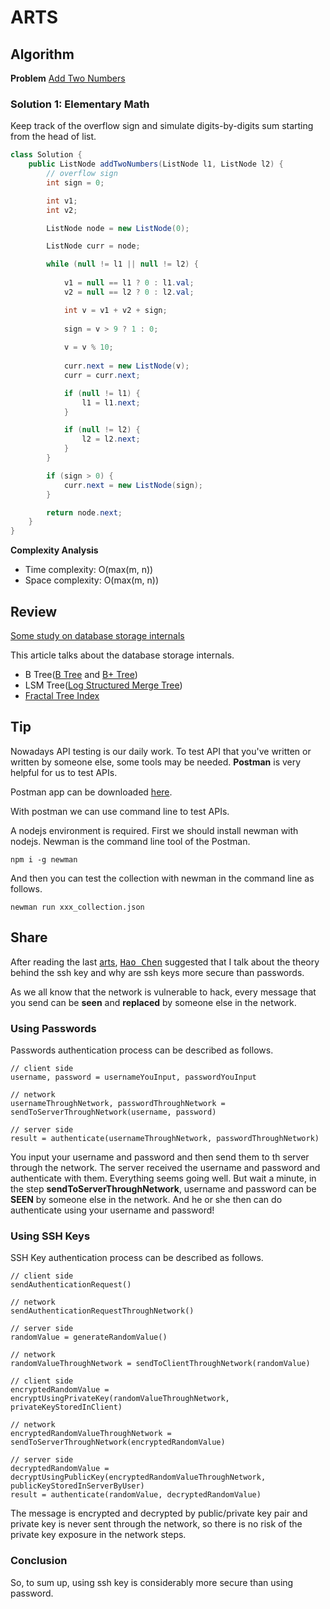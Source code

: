 # ARTS

## Algorithm

**Problem** [Add Two Numbers](https://leetcode.com/problems/add-two-numbers/description/)

### Solution 1:  Elementary Math

Keep track of the overflow sign and simulate digits-by-digits sum starting from the head of list.

```Java
class Solution {
    public ListNode addTwoNumbers(ListNode l1, ListNode l2) {
        // overflow sign
        int sign = 0;

        int v1;
        int v2;

        ListNode node = new ListNode(0);

        ListNode curr = node;

        while (null != l1 || null != l2) {
            
            v1 = null == l1 ? 0 : l1.val;
            v2 = null == l2 ? 0 : l2.val;

            int v = v1 + v2 + sign;
            
            sign = v > 9 ? 1 : 0;
            
            v = v % 10;
            
            curr.next = new ListNode(v);
            curr = curr.next;

            if (null != l1) {
                l1 = l1.next;
            }

            if (null != l2) {
                l2 = l2.next;
            }
        }

        if (sign > 0) {
            curr.next = new ListNode(sign);
        }

        return node.next;
    }
}
```

**Complexity Analysis**
- Time complexity: O(max(m, n))
- Space complexity: O(max(m, n))

## Review

[Some study on database storage internals](https://medium.com/@kousiknath/data-structures-database-storage-internals-1f5ed3619d43)

This article talks about the database storage internals.

- B Tree([B Tree](https://en.wikipedia.org/wiki/B-tree) and [B+ Tree](https://en.wikipedia.org/wiki/B%2B_tree))
- LSM Tree([Log Structured Merge Tree](https://en.wikipedia.org/wiki/Log-structured_merge-tree))
- [Fractal Tree Index](https://en.wikipedia.org/wiki/Fractal_tree_index)

## Tip

Nowadays API testing is our daily work. To test API that you've written or written by someone else, some tools may be needed. **Postman** is very helpful for us to test APIs.

Postman app can be downloaded [here](https://www.getpostman.com/apps).

With postman we can use command line to test APIs.

A nodejs environment is required.
First we should install newman with nodejs. Newman is the command line tool of the Postman.

    npm i -g newman

And then you can test the collection with newman in the command line as follows.

    newman run xxx_collection.json

## Share
After reading the last [arts](https://github.com/J1031/arts/blob/master/2018/0628.md), <kbd>[Hao Chen](https://github.com/haoel)</kbd> suggested that I talk about the theory behind the ssh key and why are ssh keys more secure than passwords.

As we all know that the network is vulnerable to hack, every message that you send can be **seen** and **replaced** by someone else in the network. 

### Using Passwords
Passwords authentication process can be described as follows.

    // client side
    username, password = usernameYouInput, passwordYouInput

    // network
    usernameThroughNetwork, passwordThroughNetwork = sendToServerThroughNetwork(username, password)

    // server side
    result = authenticate(usernameThroughNetwork, passwordThroughNetwork)

You input your username and password and then send them to th server through the network. The server received the username and password and authenticate with them. Everything seems going well. But wait a minute, in the step **sendToServerThroughNetwork**, username and password can be **SEEN** by someone else in the network. And he or she then can do authenticate using your username and password!

### Using SSH Keys
SSH Key authentication process can be described as follows.

    // client side
    sendAuthenticationRequest()

    // network
    sendAuthenticationRequestThroughNetwork()

    // server side
    randomValue = generateRandomValue()

    // network
    randomValueThroughNetwork = sendToClientThroughNetwork(randomValue)

    // client side
    encryptedRandomValue = encryptUsingPrivateKey(randomValueThroughNetwork, privateKeyStoredInClient)

    // network
    encryptedRandomValueThroughNetwork = sendToServerThroughNetwork(encryptedRandomValue)

    // server side
    decryptedRandomValue = decryptUsingPublicKey(encryptedRandomValueThroughNetwork, publicKeyStoredInServerByUser)
    result = authenticate(randomValue, decryptedRandomValue)

The message is encrypted and decrypted by public/private key pair and private key is never sent through the network, so there is no risk of the private key exposure in the network steps.

### Conclusion
So, to sum up, using ssh key is considerably more secure than using password.




